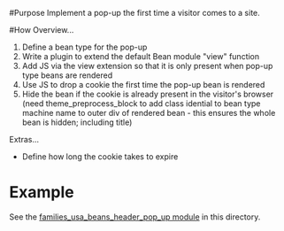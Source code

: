 #Purpose
Implement a pop-up the first time a visitor comes to a site.

#How
Overview...

1. Define a bean type for the pop-up
2. Write a plugin to extend the default Bean module "view" function
3. Add JS via the view extension so that it is only present when pop-up type beans are rendered
4. Use JS to drop a cookie the first time the pop-up bean is rendered
5. Hide the bean if the cookie is already present in the visitor's browser (need theme\_preprocess\_block to add class idential to bean type machine name to outer div of rendered bean - this ensures the whole bean is hidden; including title)

Extras...

* Define how long the cookie takes to expire

# Example
See the [families\_usa\_beans\_header\_pop\_up module](families_usa_beans_header_pop_up) in this directory.